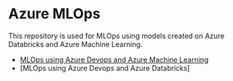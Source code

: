 # Azure MLOps
This repository is used for MLOps using models created on Azure Databricks and Azure Machine Learning.

* [MLOps using Azure Devops and Azure Machine Learning](azureml/README.md)
* [MLOps using Azure Devops and Azure Databricks]
